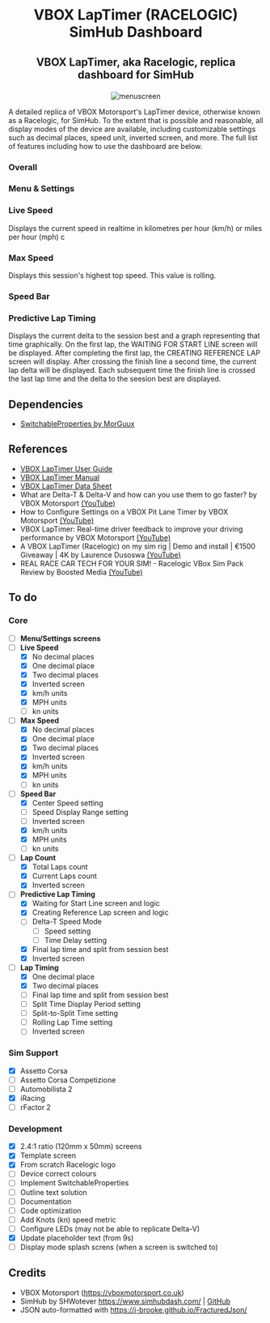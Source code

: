 # <p align="center">VBOX LapTimer (RACELOGIC) SimHub Dashboard</p>
## <p align="center">VBOX LapTimer, aka Racelogic, replica dashboard for SimHub</p>
<p align="center"><img src="https://github.com/meltyfruits/SimHub-VBOX-LapTimer/blob/main/VBOX%20LapTimer%20(Racelogic).djson.png?raw=true" alt="menuscreen"/></p>

A detailed replica of VBOX Motorsport's LapTimer device, otherwise known as a Racelogic, for SimHub. To the extent that is possible and reasonable, all display modes of the device are available, including customizable settings such as decimal places, speed unit, inverted screen, and more. The full list of features including how to use the dashboard are below.

### Overall 

### Menu & Settings

### Live Speed
Displays the current speed in realtime in kilometres per hour (km/h) or miles per hour (mph)
c
### Max Speed
Displays this session's highest top speed. This value is rolling.

### Speed Bar

### Predictive Lap Timing
Displays the current delta to the session best and a graph representing that time graphically. On the first lap, the WAITING FOR START LINE screen will be displayed. After completing the first lap, the CREATING REFERENCE LAP screen will display. After crossing the finish line a second time, the current lap delta will be displayed. Each subsequent time the finish line is crossed the last lap time and the delta to the seesion best are displayed. 

## Dependencies
- [SwitchableProperties by MorGuux](https://github.com/MorGuux/SwitchableProperties)

## References
- [VBOX LapTimer User Guide](https://en.racelogic.support/VBOX_Motorsport/Product_Info/Lap_Timing_and_Pit_Timing/VBOX_LapTimer/User_Guide_%E2%80%93_VBOX_LapTimer)
- [VBOX LapTimer Manual](http://www.racelogic.co.uk/_downloads/vbox/Manuals/Data_Loggers/RLVBLAP01-English.pdf)
- [VBOX LapTimer Data Sheet](https://www.vboxmotorsport.co.uk/downloads/datasheets/VBLAP01-v2_DATA.pdf)
- What are Delta-T & Delta-V and how can you use them to go faster? by VBOX Motorsport [(YouTube)](https://youtu.be/2__L7jgSxrM?si=AS7A6EfSwf3SzRJH)
- How to Configure Settings on a VBOX Pit Lane Timer by VBOX Motorsport [(YouTube)](https://youtu.be/z4Z_EmuvUpE?si=YZUQcie2WwvBUbRx)
- VBOX LapTimer: Real-time driver feedback to improve your driving performance by VBOX Motorsport [(YouTube)](https://youtu.be/QmiLKPPoL5w?si=UF4H4w5NgsmiAwFK)
- A VBOX LapTimer (Racelogic) on my sim rig | Demo and install | €1500 Giveaway | 4K by Laurence Dusoswa [(YouTube)](https://youtu.be/Wd3UMcYxYKM?si=IL_irQZFgNUqDuUu)
- REAL RACE CAR TECH FOR YOUR SIM! - Racelogic VBox Sim Pack Review by Boosted Media [(YouTube)](https://youtu.be/1gi8fLCZEsE?si=Ua8_JmaIl8o7QGbv)

## To do
### Core
* [ ] **Menu/Settings screens**
* [ ] **Live Speed**
  * [x] No decimal places
  * [x] One decimal place
  * [x] Two decimal places
  * [x] Inverted screen
  * [x] km/h units
  * [x] MPH units
  * [ ] kn units
* [ ] **Max Speed**
  * [x] No decimal places
  * [x] One decimal place
  * [x] Two decimal places
  * [x] Inverted screen
  * [x] km/h units
  * [x] MPH units
  * [ ] kn units
* [ ] **Speed Bar**
  * [x] Center Speed setting
  * [ ] Speed Display Range setting
  * [ ] Inverted screen
  * [x] km/h units
  * [x] MPH units
  * [ ] kn units
* [ ] **Lap Count**
  * [x] Total Laps count
  * [x] Current Laps count
  * [x] Inverted screen
* [ ] **Predictive Lap Timing**
  * [x] Waiting for Start Line screen and logic
  * [x] Creating Reference Lap screen and logic
  * [ ] Delta-T Speed Mode
    * [ ] Speed setting
    * [ ] Time Delay setting
  * [x] Final lap time and split from session best
  * [x] Inverted screen
* [ ] **Lap Timing**
  * [x] One decimal place
  * [x] Two decimal places
  * [ ] Final lap time and split from session best
  * [ ] Split Time Display Period setting
  * [ ] Split-to-Split Time setting
  * [ ] Rolling Lap Time setting
  * [ ] Inverted screen

### Sim Support
* [x] Assetto Corsa
* [ ] Assetto Corsa Competizione
* [ ] Automobilista 2
* [x] iRacing
* [ ] rFactor 2
      
### Development
* [x] 2.4:1 ratio (120mm x 50mm) screens
* [x] Template screen
* [x] From scratch Racelogic logo
* [ ] Device correct colours
* [ ] Implement SwitchableProperties
* [ ] Outline text solution
* [ ] Documentation
* [ ] Code optimization
* [ ] Add Knots (kn) speed metric
* [ ] Configure LEDs (may not be able to replicate Delta-V)
* [x] Update placeholder text (from 9s)
* [ ] Display mode splash screns (when a screen is switched to)

## Credits
- VBOX Motorsport (<https://vboxmotorsport.co.uk>)
- SimHub by SHWotever <https://www.simhubdash.com/> | [GitHub](https://github.com/SHWotever/SimHub)
- JSON auto-formatted with <https://j-brooke.github.io/FracturedJson/>
